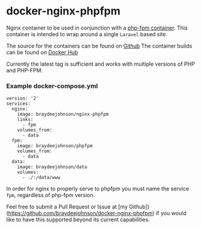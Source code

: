 # docker-nginx-phpfpm
Nginx container to be used in conjunction with a [php-fpm container](https://hub.docker.com/r/braydeejohnson/phpfpm). This container is intended to wrap around a single `Laravel` based site.

The source for the containers can be found on [Github](https://github.com/braydeejohnson/docker-nginx-phpfpm)
The container builds can be found on [Docker Hub](https://hub.docker.com/r/braydeejohnson/nginx-phpfpm/)

Currently the latest tag is sufficient and works with multiple versions of PHP and PHP-FPM.

### Example docker-compose.yml
```
version: '2'
services:
  nginx:
    image: braydeejohnson/nginx-phpfpm
    links:
      - fpm
    volumes_from:
      - data
  fpm:
    image: braydeejohnson/phpfpm
    volumes_from:
      - data
  data:
    image: braydeejohnson/data
    volumes:
      - ./:/data/www
```

In order for nginx to properly serve to phpfpm you must name the service `fpm`, regardless of php-fpm version.

Feel free to submit a Pull Request or Issue at [my Github])(https://github.com/braydeejohnson/docker-nginx-phpfpm) if you would like to have this supported beyond its current capabilities.